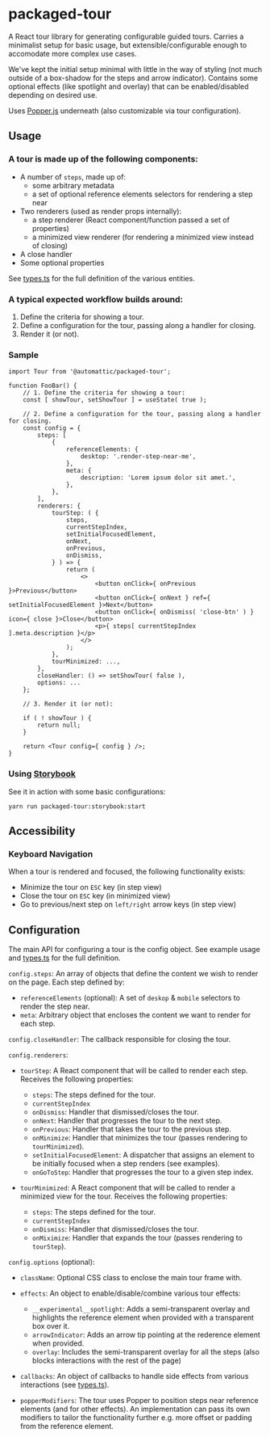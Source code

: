 # packaged-tour

A React tour library for generating configurable guided tours. Carries a minimalist setup for basic usage, but  extensible/configurable enough to accomodate more complex use cases.

We've kept the initial setup minimal with little in the way of styling (not much outside of a box-shadow for the steps and arrow indicator). Contains some optional effects (like spotlight and overlay) that can be enabled/disabled depending on desired use.

Uses [Popper.js](https://popper.js.org/) underneath (also customizable via tour configuration).

## Usage

### A tour is made up of the following components:

- A number of `steps`, made up of:
  - some arbitrary metadata
  - a set of optional reference elements selectors for rendering a step near
- Two renderers (used as render props internally):
  - a step renderer (React component/function passed a set of properties)
  - a minimized view renderer (for rendering a minimized view instead of closing)
- A close handler
- Some optional properties

See [types.ts](./src/types.ts) for the full definition of the various entities.

### A typical expected workflow builds around:

1. Define the criteria for showing a tour.
2. Define a configuration for the tour, passing along a handler for closing.
3. Render it (or not).

### Sample

```
import Tour from '@automattic/packaged-tour';

function FooBar() {
	// 1. Define the criteria for showing a tour:
	const [ showTour, setShowTour ] = useState( true );

	// 2. Define a configuration for the tour, passing along a handler for closing.
	const config = {
		steps: [
			{
				referenceElements: {
					desktop: '.render-step-near-me',
				},
				meta: {
					description: 'Lorem ipsum dolor sit amet.',
				},
			},
		],
		renderers: {
			tourStep: ( {
				steps,
				currentStepIndex,
				setInitialFocusedElement,
				onNext,
				onPrevious,
				onDismiss,
			} ) => {
				return (
					<>
						<button onClick={ onPrevious }>Previous</button>
						<button onClick={ onNext } ref={ setInitialFocusedElement }>Next</button>
						<button onClick={ onDismiss( 'close-btn' ) } icon={ close }>Close</button>
						<p>{ steps[ currentStepIndex ].meta.description }</p>
					</>
				);
			},
			tourMinimized: ...,
		},
		closeHandler: () => setShowTour( false ),
		options: ...
	};

	// 3. Render it (or not):

	if ( ! showTour ) {
		return null;
	}

	return <Tour config={ config } />;
}

```

### Using [Storybook](https://storybook.js.org/)

See it in action with some basic configurations:

`yarn run packaged-tour:storybook:start`

## Accessibility

### Keyboard Navigation

When a tour is rendered and focused, the following functionality exists:

- Minimize the tour on `ESC` key (in step view)
- Close the tour on `ESC` key (in minimized view)
- Go to previous/next step on `left/right` arrow keys (in step view)

## Configuration

The main API for configuring a tour is the config object. See example usage and  [types.ts](./src/types.ts) for the full definition.

`config.steps`: An array of objects that define the content we wish to render on the page. Each step defined by:

- `referenceElements` (optional): A set of `deskop` & `mobile` selectors to render the step near.
- `meta`: Arbitrary object that encloses the content we want to render for each step.

`config.closeHandler`: The callback responsible for closing the tour.

`config.renderers`:

- `tourStep`: A React component that will be called to render each step. Receives the following properties:
  - `steps`: The steps defined for the tour.
  - `currentStepIndex`
  - `onDismiss`: Handler that dismissed/closes the tour.
  - `onNext`: Handler that progresses the tour to the next step.
  - `onPrevious`: Handler that takes the tour to the previous step.
  - `onMinimize`: Handler that minimizes the tour (passes rendering to `tourMinimized`).
  - `setInitialFocusedElement`: A dispatcher that assigns an element to be initially focused when a step renders (see examples).
  - `onGoToStep`: Handler that progresses the tour to a given step index.


- `tourMinimized`: A React component that will be called to render a minimized view for the tour. Receives the following properties:
  - `steps`: The steps defined for the tour.
  - `currentStepIndex`
  - `onDismiss`: Handler that dismissed/closes the tour.
  - `onMiximize`: Handler that expands the tour (passes rendering to `tourStep`).

`config.options` (optional):

- `className`: Optional CSS class to enclose the main tour frame with.

- `effects`: An object to enable/disable/combine various tour effects:

  - `__experimental__spotlight`: Adds a semi-transparent overlay and highlights the reference element when provided with a transparent box over it.
  - `arrowIndicator`: Adds an arrow tip pointing at the rederence element when provided.
  - `overlay`: Includes the semi-transparent overlay for all the steps (also blocks interactions with the rest of the page)

- `callbacks`: An object of callbacks to handle side effects from various interactions (see [types.ts](./src/types.ts)).

- `popperModifiers`: The tour uses Popper to position steps near reference elements (and for other effects). An implementation can pass its own modifiers to tailor the functionality further e.g. more offset or padding from the reference element.

